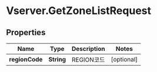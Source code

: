 # Vserver.GetZoneListRequest

## Properties
Name | Type | Description | Notes
------------ | ------------- | ------------- | -------------
**regionCode** | **String** | REGION코드 | [optional] 


